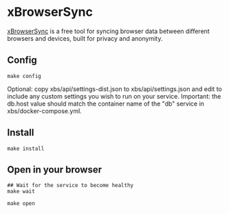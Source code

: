 # xBrowserSync

[xBrowserSync](http://www.xbrowsersync.org) is a free tool for syncing
browser data between different browsers and devices, built for privacy
and anonymity.

## Config

```
make config
```

Optional: copy xbs/api/settings-dist.json to xbs/api/settings.json and edit to
include any custom settings you wish to run on your service. Important:
the db.host value should match the container name of the "db" service in
xbs/docker-compose.yml.

## Install

```
make install
```


## Open in your browser

```
## Wait for the service to become healthy
make wait
```

```
make open
```
